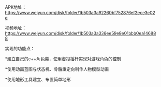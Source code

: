 APK地址：https://www.weiyun.com/disk/folder/1b503a3a92260bf752876ef2ece3e02e

视频地址：https://www.weiyun.com/disk/folder/1b503a3a336ee59e8e01bbb0ea146888

实现的功能点：

*建立自己的c++角色类，使用虚拟摇杆实现对游戏角色的控制

*使用动画蓝图与状态机、骨骼重定向制作人物模型动画

*使用地形工具建立、布置简单地形

